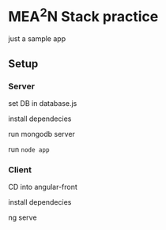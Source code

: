 # MEA<sup>2</sup>N Stack practice 

just a sample app

## Setup
### Server
set DB in database.js

install dependecies

run mongodb server

run `node app`


### Client
CD into angular-front

install dependecies

ng serve

